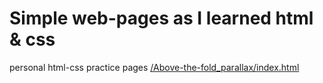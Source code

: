 # Simple web-pages as I learned html & css
personal html-css practice pages
[/Above-the-fold_parallax/index.html]()
